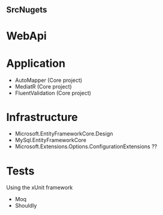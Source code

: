 

## SrcNugets

# WebApi


# Application
- AutoMapper (Core project)
- MediatR (Core project)
- FluentValidation (Core project)

# Infrastructure
- Microsoft.EntityFrameworkCore.Design
- MySql.EntityFrameworkCore
- Microsoft.Extensions.Options.ConfigurationExtensions ??

# Tests

Using the xUnit framework

- Moq
- Shouldly
